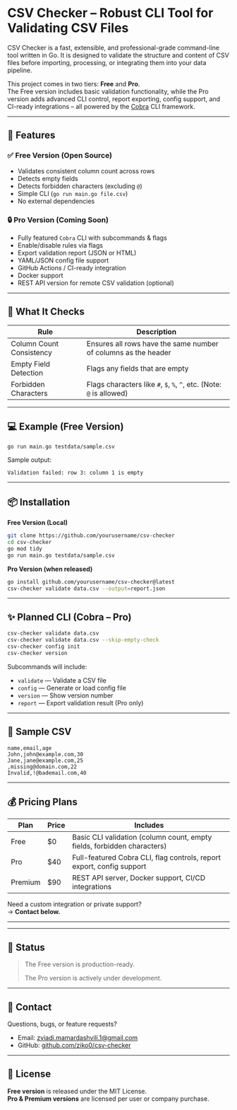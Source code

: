 # CSV Checker – Robust CLI Tool for Validating CSV Files

CSV Checker is a fast, extensible, and professional-grade command-line tool written in Go. It is designed to validate the structure and content of CSV files before importing, processing, or integrating them into your data pipeline.

This project comes in two tiers: **Free** and **Pro**.\
The Free version includes basic validation functionality, while the Pro version adds advanced CLI control, report exporting, config support, and CI-ready integrations – all powered by the [Cobra](https://github.com/spf13/cobra) CLI framework.

---

## 🚀 Features

### ✅ Free Version (Open Source)

- Validates consistent column count across rows
- Detects empty fields
- Detects forbidden characters (excluding `@`)
- Simple CLI (`go run main.go file.csv`)
- No external dependencies

### 🔒 Pro Version (Coming Soon)

- Fully featured `Cobra` CLI with subcommands & flags
- Enable/disable rules via flags
- Export validation report (JSON or HTML)
- YAML/JSON config file support
- GitHub Actions / CI-ready integration
- Docker support
- REST API version for remote CSV validation (optional)

---

## 🧐 What It Checks

| Rule                     | Description                                                           |
| ------------------------ | --------------------------------------------------------------------- |
| Column Count Consistency | Ensures all rows have the same number of columns as the header        |
| Empty Field Detection    | Flags any fields that are empty                                       |
| Forbidden Characters     | Flags characters like `#`, `$`, `%`, `^`, etc. (Note: `@` is allowed) |

---

## 💻 Example (Free Version)

```bash
go run main.go testdata/sample.csv
```

Sample output:

```
Validation failed: row 3: column 1 is empty
```

---

## 📦 Installation

**Free Version (Local)**

```bash
git clone https://github.com/yourusername/csv-checker
cd csv-checker
go mod tidy
go run main.go testdata/sample.csv
```

**Pro Version (when released)**

```bash
go install github.com/yourusername/csv-checker@latest
csv-checker validate data.csv --output=report.json
```

---

## ✨ Planned CLI (Cobra – Pro)

```bash
csv-checker validate data.csv
csv-checker validate data.csv --skip-empty-check
csv-checker config init
csv-checker version
```

Subcommands will include:

- `validate` — Validate a CSV file
- `config` — Generate or load config file
- `version` — Show version number
- `report` — Export validation result (Pro only)

---

## 🧪 Sample CSV

```csv
name,email,age
John,john@example.com,30
Jane,jane@example.com,25
,missing@domain.com,22
Invalid,!@bademail.com,40
```

---

## 💰 Pricing Plans

| Plan    | Price | Includes                                                                |
| ------- | ----- | ----------------------------------------------------------------------- |
| Free    | \$0   | Basic CLI validation (column count, empty fields, forbidden characters) |
| Pro     | \$40  | Full-featured Cobra CLI, flag controls, report export, config support   |
| Premium | \$90  | REST API server, Docker support, CI/CD integrations                     |

Need a custom integration or private support?\
→ **Contact below.**

---


---

## 📅 Status

> The Free version is production-ready.
>
> The Pro version is actively under development.

---

## 📧 Contact

Questions, bugs, or feature requests?

- Email: [zviadi.mamardashvili.1@gmail.com](mailto\:zviadi.mamardashvili.1@gmail.com)
- GitHub: [github.com/ziko0/csv-checker](https://github.com/ziko0/csv-checker)

---

## 📄 License

**Free version** is released under the MIT License.\
**Pro & Premium versions** are licensed per user or company purchase.

